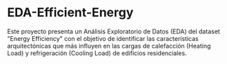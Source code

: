 # EDA-Efficient-Energy
Este proyecto presenta un Análisis Exploratorio de Datos (EDA) del dataset "Energy Efficiency" con el objetivo de identificar las características arquitectónicas que más influyen en las cargas de calefacción (Heating Load) y refrigeración (Cooling Load) de edificios residenciales.
